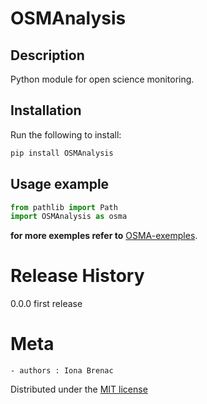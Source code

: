 # OSMAnalysis
## Description
Python module for open science monitoring.

## Installation
Run the following to install:
```python
pip install OSMAnalysis
```

## Usage example
```python
from pathlib import Path
import OSMAnalysis as osma


```
**for more exemples refer to** [OSMA-exemples](https://github.com/<iona>/BSOAnalysis/Demo_BSOA.ipynb).


# Release History
0.0.0 first release


# Meta
	- authors : Iona Brenac

Distributed under the [MIT license](https://mit-license.org/)
